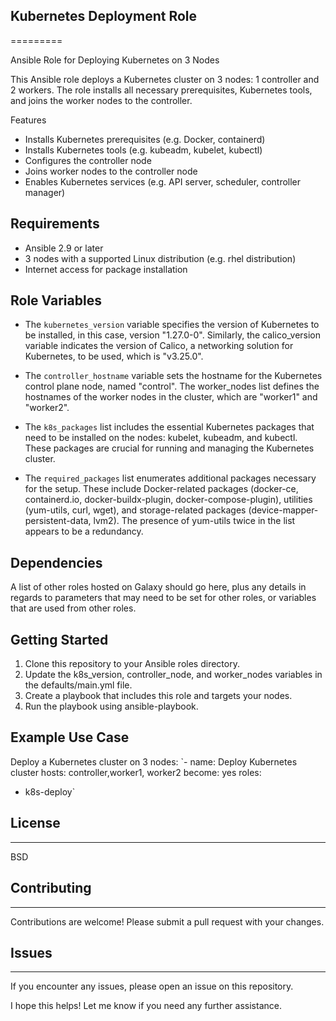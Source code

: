 ## Kubernetes Deployment Role
=========

Ansible Role for Deploying Kubernetes on 3 Nodes

This Ansible role deploys a Kubernetes cluster on 3 nodes: 1 controller and 2 workers. 
The role installs all necessary prerequisites, Kubernetes tools, and joins the worker nodes to the controller.

Features

- Installs Kubernetes prerequisites (e.g. Docker, containerd)
- Installs Kubernetes tools (e.g. kubeadm, kubelet, kubectl)
- Configures the controller node
- Joins worker nodes to the controller node
- Enables Kubernetes services (e.g. API server, scheduler, controller manager)

## Requirements

- Ansible 2.9 or later
- 3 nodes with a supported Linux distribution (e.g. rhel distribution)
- Internet access for package installation

## Role Variables

- The `kubernetes_version` variable specifies the version of Kubernetes to be installed, in this case, version "1.27.0-0". Similarly, the calico_version variable indicates the version of Calico, a networking solution for Kubernetes, to be used, which is "v3.25.0".

- The `controller_hostname` variable sets the hostname for the Kubernetes control plane node, named "control". The worker_nodes list defines the hostnames of the worker nodes in the cluster, which are "worker1" and "worker2".

- The `k8s_packages` list includes the essential Kubernetes packages that need to be installed on the nodes: kubelet, kubeadm, and kubectl. These packages are crucial for running and managing the Kubernetes cluster.

- The `required_packages` list enumerates additional packages necessary for the setup. These include Docker-related packages (docker-ce, containerd.io, docker-buildx-plugin, docker-compose-plugin), utilities (yum-utils, curl, wget), and storage-related packages (device-mapper-persistent-data, lvm2). The presence of yum-utils twice in the list appears to be a redundancy.

## Dependencies

A list of other roles hosted on Galaxy should go here, plus any details in regards to parameters that may need to be set for other roles, or variables that are used from other roles.

## Getting Started

1. Clone this repository to your Ansible roles directory.
2. Update the k8s_version, controller_node, and worker_nodes variables in the defaults/main.yml file.
3. Create a playbook that includes this role and targets your nodes.
4. Run the playbook using ansible-playbook.

## Example Use Case

Deploy a Kubernetes cluster on 3 nodes:
`- name: Deploy Kubernetes cluster
hosts: controller,worker1, worker2
become: yes
roles:
  - k8s-deploy`

## License 
-------

BSD

## Contributing 
------------------

Contributions are welcome! Please submit a pull request with your changes.

## Issues 
------------------

If you encounter any issues, please open an issue on this repository.

I hope this helps! Let me know if you need any further assistance.
